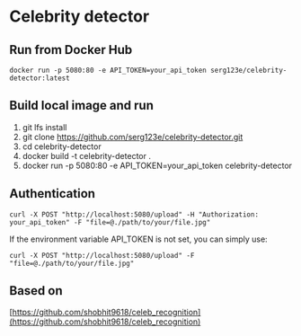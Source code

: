 # Celebrity detector


## Run from Docker Hub

    docker run -p 5080:80 -e API_TOKEN=your_api_token serg123e/celebrity-detector:latest

## Build local image and run

  1. git lfs install
  2. git clone https://github.com/serg123e/celebrity-detector.git
  3. cd celebrity-detector
  4. docker build -t celebrity-detector .
  5. docker run -p 5080:80 -e API_TOKEN=your_api_token celebrity-detector

## Authentication

    curl -X POST "http://localhost:5080/upload" -H "Authorization: your_api_token" -F "file=@./path/to/your/file.jpg"

  If the environment variable API_TOKEN is not set, you can simply use:

    curl -X POST "http://localhost:5080/upload" -F "file=@./path/to/your/file.jpg"
    

## Based on

[https://github.com/shobhit9618/celeb_recognition](https://github.com/shobhit9618/celeb_recognition)